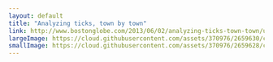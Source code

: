 ```yaml
---
layout: default
title: "Analyzing ticks, town by town"
link: http://www.bostonglobe.com/2013/06/02/analyzing-ticks-town-town/u30a7MHbJ1yHT7DgDpjTdN/story.html
largeImage: https://cloud.githubusercontent.com/assets/370976/2659630/c8157a32-c016-11e3-84f9-3d654a2c0db5.jpg
smallImage: https://cloud.githubusercontent.com/assets/370976/2659628/c4b8d848-c016-11e3-9e2a-c86f77503b7c.jpg
---
```


